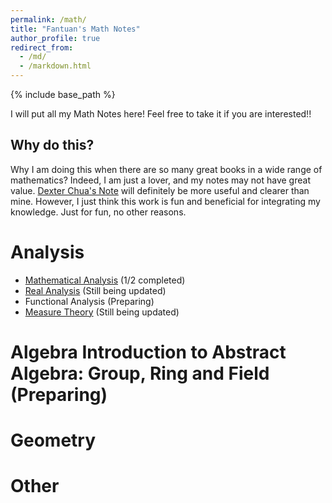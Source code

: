 ```yaml
---
permalink: /math/
title: "Fantuan's Math Notes"
author_profile: true
redirect_from: 
  - /md/
  - /markdown.html
---
```


{% include base_path %}

I will put all my Math Notes here! Feel free to take it if you are interested!!

Why do this?
------
Why I am doing this when there are so many great books in a wide range of mathematics? Indeed, I am just a lover, and my notes may not have great value. [Dexter Chua's Note](https://dec41.user.srcf.net/notes/) will definitely be more useful and clearer than mine. However, I just think this work is fun and beneficial for integrating my knowledge. Just for fun, no other reasons.

Analysis
======
* [Mathematical Analysis](../assets/Notes_on_Introductory_Real_Analysis.pdf) (1/2 completed)
* [Real Analysis](../assets/Real_Analysis.pdf) (Still being updated)
* Functional Analysis (Preparing)
* [Measure Theory](../assets/Notes_on_Measure_Theory.pdf) (Still being updated)

Algebra
Introduction to Abstract Algebra: Group, Ring and Field (Preparing)
======

Geometry
======

Other
======
